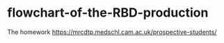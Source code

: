 # flowchart-of-the-RBD-production
The homework 
https://mrcdtp.medschl.cam.ac.uk/prospective-students/
